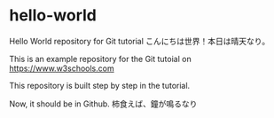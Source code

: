 # hello-world
Hello World repository for Git tutorial
こんにちは世界！本日は晴天なり。

This is an example repository for the Git tutoial on https://www.w3schools.com

This repository is built step by step in the tutorial.

Now, it should be in Github.
柿食えば、鐘が鳴るなり